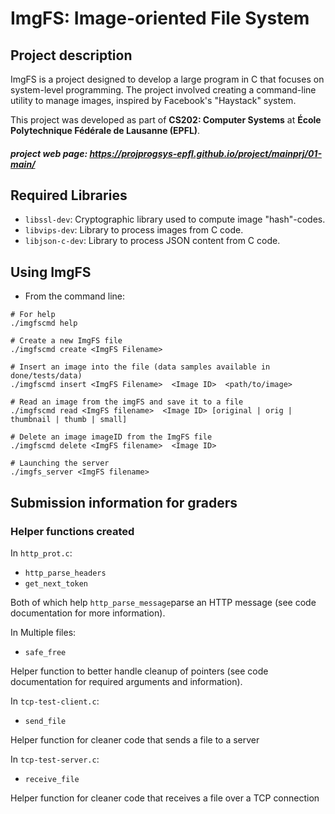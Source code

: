 # ImgFS: Image-oriented File System
## Project description
ImgFS is a project designed to develop a large program in C that focuses on system-level programming. The project involved creating a command-line utility to manage images, inspired by Facebook's "Haystack" system.

This project was developed as part of **CS202: Computer Systems** at **École Polytechnique Fédérale de Lausanne (EPFL)**.

##### project web page: https://projprogsys-epfl.github.io/project/mainprj/01-main/
## Required Libraries

- `libssl-dev`: Cryptographic library used to compute image "hash"-codes.
- `libvips-dev`: Library to process images from C code.
- `libjson-c-dev`: Library to process JSON content from C code.
## Using ImgFS
- From the command line:
```
# For help
./imgfscmd help

# Create a new ImgFS file
./imgfscmd create <ImgFS Filename> 

# Insert an image into the file (data samples available in done/tests/data)
./imgfscmd insert <ImgFS Filename>  <Image ID>  <path/to/image>

# Read an image from the imgFS and save it to a file
./imgfscmd read <ImgFS filename>  <Image ID> [original | orig | thumbnail | thumb | small]

# Delete an image imageID from the ImgFS file
./imgfscmd delete <ImgFS filename>  <Image ID>

# Launching the server 
./imgfs_server <ImgFS filename>
```
## Submission information for graders
### Helper functions created
In `http_prot.c`:
- `http_parse_headers`
- `get_next_token`

Both of which help `http_parse_message`parse an HTTP message (see code documentation for more information). 

In Multiple files:
- `safe_free`

Helper function to better handle cleanup of pointers (see code documentation for required arguments and information).

In `tcp-test-client.c`:
- `send_file`

Helper function for cleaner code that sends a file to a server 

In `tcp-test-server.c`:
- `receive_file`

Helper function for cleaner code that receives a file over a TCP connection




